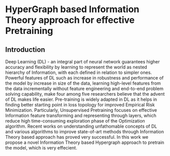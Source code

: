 # HyperGraph based Information Theory approach for effective Pretraining

## Introduction

Deep Learning (DL) - an integral part of neural network guarantees higher accuracy and 
flexibility by learning to represent the world as nested hierarchy of Information, 
with each defined in relation to simpler ones. Powerful features of DL such as increase 
in robustness and performance of the model by increase in size of the data, learning 
high-level features from the data incrementally without feature engineering and end-to-end 
problem solving capability, make four among five researchers believe that the advent of 
DL makes life easier. Pre-training is widely adapted in DL as it helps in finding better 
starting point in loss topology for improved Empirical Risk Minimization. Particularly, 
Unsupervised Pretraining focuses on effective Information feature transforming and representing 
through layers, which reduce high time-consuming exploration phase of the Optimization algorithm. 
Recent works on understanding unfathomable concepts of DL and various algorithms to improve 
state-of-art methods through Information Theory based approach has proved very successful. 
In this work we propose a novel Information Theory based Hypergraph approach to pretrain the model,
which is very effecient.


